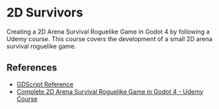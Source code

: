 # 2D Survivors

Creating a 2D Arena Survival Roguelike Game in Godot 4 by following a Udemy course. This course covers the development of a small 2D arena survival roguelike game.

## References

- [GDScript Reference](https://docs.godotengine.org/en/stable/tutorials/scripting/gdscript/gdscript_basics.html)
- [Complete 2D Arena Survival Roguelike Game in Godot 4 - Udemy Course](https://www.udemy.com/course/create-a-complete-2d-arena-survival-roguelike-game-in-godot-4)
